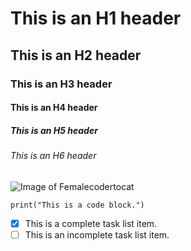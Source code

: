 # This is an H1 header
## This is an H2 header
### This is an H3 header
#### This is an H4 header
##### This is an H5 header
###### This is an H6 header

![Image of Femalecodertocat](https://octodex.github.com/images/femalecodertocat.png)

```
print("This is a code block.")
```
- [x] This is a complete task list item.
- [ ] This is an incomplete task list item.
